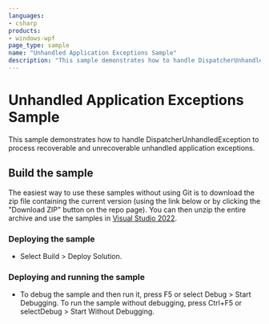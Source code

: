 ```yaml
---
languages:
- csharp
products:
- windows-wpf
page_type: sample
name: "Unhandled Application Exceptions Sample"        
description: "This sample demonstrates how to handle DispatcherUnhandledException to process recoverable and unrecoverable unhandled application exceptions."
---
```


# Unhandled Application Exceptions Sample
This sample demonstrates how to handle DispatcherUnhandledException to process recoverable and unrecoverable unhandled application exceptions.

## Build the sample
The easiest way to use these samples without using Git is to download the zip file containing the current version (using the link below or by clicking the "Download ZIP" button on the repo page). You can then unzip the entire archive and use the samples in [Visual Studio 2022](https://www.visualstudio.com/wpf-vs).

### Deploying the sample
- Select Build > Deploy Solution. 

### Deploying and running the sample
- To debug the sample and then run it, press F5 or select Debug >  Start Debugging. To run the sample without debugging, press Ctrl+F5 or selectDebug > Start Without Debugging. 


